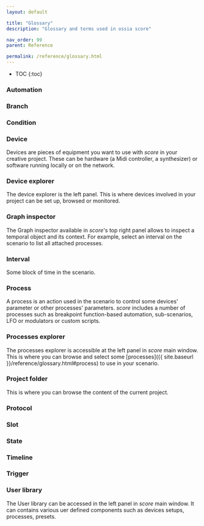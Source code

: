 ```yaml
---
layout: default

title: "Glossary"
description: "Glossary and terms used in ossia score"

nav_order: 99
parent: Reference

permalink: /reference/glossary.html
---
```


- TOC
{:toc}

### Automation

### Branch

### Condition

### Device

Devices are pieces of equipment you want to use with *score* in your creative project. These can be hardware (a Midi controller, a synthesizer) or software running locally or on the network.

### Device explorer

The device explorer is the left panel. This is where devices involved in your project can be set up, browsed or monitored.

### Graph inspector

The Graph inspector available in *score*'s top right panel allows to inspect a temporal object and its context. For example, select an interval on the scenario to list all attached processes.

### Interval

Some block of time in the scenario.

### Process

A process is an action used in the scenario to control some devices' parameter or other processes' parameters. *score* includes a number of processes such as breakpoint function-based automation, sub-scenarios, LFO or modulators or custom scripts.

### Processes explorer

The processes explorer is accessible at the left panel in *score* main window. This is where you can browse and select some [processes]({{ site.baseurl }}/reference/glossary.html#process) to use in your scenario.


### Project folder

This is where you can browse the content of the current project.

### Protocol

### Slot

### State

### Timeline

### Trigger

### User library

The User library can be accessed in the left panel in *score* main window. It can contains various uer defined components such as devices setups, processes, presets.